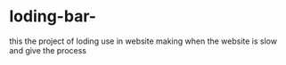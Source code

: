 # loding-bar-
this the project of loding use in website making when the website is slow and give the process 
